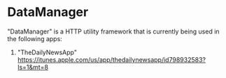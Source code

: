 # DataManager
"DataManager" is a HTTP utility framework that is currently being used in the following apps:

1) "TheDailyNewsApp" https://itunes.apple.com/us/app/thedailynewsapp/id798932583?ls=1&mt=8
